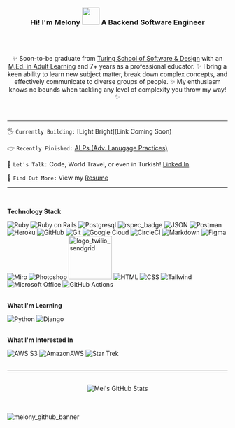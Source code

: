 <h3 align="center">Hi! I'm Melony <img src="https://media.giphy.com/media/v1.Y2lkPTc5MGI3NjExOGQzYjI0ZDBjNzMzYzg4MWYyZGI4OTRjNjQyNDYxNWY3Nzc1ODEwNCZlcD12MV9pbnRlcm5hbF9naWZzX2dpZklkJmN0PXM/LreyUiYrkrMieDfCcy/giphy.gif" width="40"> A Backend Software Engineer</h3>
<br><br>

<div align="center">
  
✨ Soon-to-be graduate from [Turing School of Software & Design](https://turing.edu/) with an [M.Ed. in Adult Learning](https://www.ubc.ca/) and 7+ years as a professional educator. ✨ I bring a keen ability to learn new subject matter, break down complex concepts, and effectively communicate to diverse groups of people. ✨ My enthusiasm knows no bounds when tackling any level of complexity you throw my way! ✨
</div><br>

---
    
 🖐️ `Currently Building:` [Light Bright](Link Coming Soon) 
 
 👉 `Recently Finished:` [ALPs (Adv. Lanugage Practices)](https://github.com/A-L-P-s/ALPs_api_sqlite_finale)
    
 🤘 `Let's Talk:` Code, World Travel, or even in Turkish! [Linked In](https://www.linkedin.com/in/melony-erin-franchini/)
    
 🤙 `Find Out More:` View my [Resume](https://github.com/MelTravelz/MelTravelz/blob/main/Resume_Melony_Erin_Franchini.pdf)
<br>

---
<br>

**Technology Stack**

  ![Ruby](https://img.shields.io/badge/Ruby-BA0C2F?style=for-the-badge&logo=ruby&logoColor=white)
  ![Ruby on Rails](https://img.shields.io/badge/Ruby_on_Rails-CC0000?style=for-the-badge&logo=ruby-on-rails&logoColor=white)
  ![Postgresql](https://img.shields.io/badge/PostgreSQL-316192?style=for-the-badge&logo=postgresql&logoColor=white)
  ![rspec_badge](https://user-images.githubusercontent.com/116964982/238382095-7d4a3eeb-c907-4e1c-b8cf-abf6b8c20c6e.png)
  ![JSON](https://img.shields.io/badge/json-FF69B4?style=for-the-badge&logo=json&logoColor=white)
  ![Postman](https://img.shields.io/badge/Postman-FF6C37?style=for-the-badge&logo=postman&logoColor=white)
  ![Heroku](https://img.shields.io/badge/Heroku-430098?style=for-the-badge&logo=heroku&logoColor=white)
  ![GitHub](https://img.shields.io/badge/github-10A28C.svg?style=for-the-badge&logo=github&logoColor=white)
  ![Git](https://img.shields.io/badge/git-7A2B52.svg?style=for-the-badge&logo=git&logoColor=white)
  ![Google Cloud](https://img.shields.io/badge/Google_Cloud-4285F4?style=for-the-badge&logo=google-cloud&logoColor=white)
  ![CircleCI](https://img.shields.io/badge/circleci-343434?style=for-the-badge&logo=circleci&logoColor=white) 
  ![Markdown](https://img.shields.io/badge/markdown-%237B2C9F.svg?style=for-the-badge&logo=markdown&logoColor=white)
  ![Figma](https://img.shields.io/badge/Figma-F24E1E?style=for-the-badge&logo=figma&logoColor=white)
  ![Miro](https://img.shields.io/badge/Miro-F7C922?style=for-the-badge&logo=Miro&logoColor=050036)
  ![Photoshop](https://img.shields.io/badge/Photoshop-326CE5?style=for-the-badge&logo=Adobe%20Photoshop&logoColor=white) 
   <img width="99" alt="logo_twilio_sendgrid" src="https://user-images.githubusercontent.com/116964982/238383262-2714153d-7ad7-4ab0-9fed-a563974f10eb.png">
  ![HTML](https://img.shields.io/badge/HTML5-7d3cff?style=for-the-badge&logo=html5&logoColor=white)
  ![CSS](https://img.shields.io/badge/CSS3-1572B6?style=for-the-badge&logo=css3&logoColor=white)
  ![Tailwind](https://img.shields.io/badge/Tailwind_CSS-38B2AC?style=for-the-badge&logo=tailwind-css&logoColor=white)
  ![Microsoft Office](https://img.shields.io/badge/Office_365-DD0031?style=for-the-badge&logo=microsoft-office&logoColor=white)
  ![GitHub Actions](https://img.shields.io/badge/GitHub_Actions-2088FF?style=for-the-badge&logo=github-actions&logoColor=white)
<br><br>

**What I'm Learning**

  ![Python](https://img.shields.io/badge/Python-FFD43B?style=for-the-badge&logo=python&logoColor=blue)
  ![Django](https://img.shields.io/badge/Django-092E20?style=for-the-badge&logo=django&logoColor=green)
  <br><br>
  
**What I'm Interested In**

  ![AWS S3](https://img.shields.io/badge/Amazon%20S3-FF9900.svg?style=for-the-badge&logo=Amazon-S3&logoColor=white)
  ![AmazonAWS](https://img.shields.io/badge/AWS_Elastic_Beanstalk-569A31?style=for-the-badge&logo=amazonaws&logoColor=white)
  ![Star Trek](https://img.shields.io/badge/Star%20Trek-5C0D34.svg?style=for-the-badge&logo=Star-Trek&logoColor=white)
<br><br>

---

<br>

<div align='center'>
  <img src='https://github-readme-stats.vercel.app/api?username=meltravelz&show_icons=true&theme=radical' alt="Mel's GitHub Stats">
</div>
<br><br>

<a align="center">![melony_github_banner](https://user-images.githubusercontent.com/116964982/235414401-beab9ac7-31b8-486c-88dd-1c35db39ea43.png)</a>
<br><br>

<!-- <div align="center">
  <img src="https://github-readme-stats.vercel.app/api?username=meltravelz&show_icons=true&theme=tokyonight">
  <img src='https://github-readme-stats.vercel.app/api/top-langs/?username=meltravelz&layout=compact&theme=radical' alt="Mel's Top Languages" height='200'>
</div> -->

<!-- ![Terminal](https://img.shields.io/badge/Terminal-3CB371?style=for-the-badge&logo=gnu-bash&logoColor=white) -->
<!-- ![Render](https://img.shields.io/badge/Render-46E3B7?style=for-the-badge&logo=render&logoColor=white) -->
<!-- ![SendGrid](https://img.shields.io/badge/Twilio-F22F46?style=for-the-badge&logo=Twilio&logoColor=white) 
 ![Render](https://img.shields.io/badge/Render-46E3B7?style=for-the-badge&logo=render&logoColor=white) 
![SQLite](https://img.shields.io/badge/SQLite-003B57.svg?style=for-the-badge&logo=SQLite&logoColor=white)
![Docker](https://img.shields.io/badge/Docker-2496ED.svg?style=for-the-badge&logo=Docker&logoColor=white)
![Kubernetes](https://img.shields.io/badge/Kubernetes-326CE5.svg?style=for-the-badge&logo=Kubernetes&logoColor=white) -->
